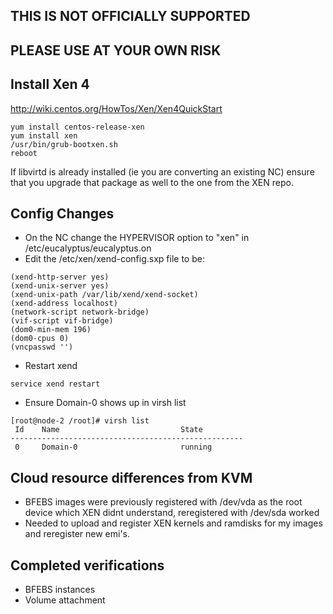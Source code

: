 ## THIS IS NOT OFFICIALLY SUPPORTED
## PLEASE USE AT YOUR OWN RISK

## Install Xen 4
http://wiki.centos.org/HowTos/Xen/Xen4QuickStart
```
yum install centos-release-xen
yum install xen
/usr/bin/grub-bootxen.sh
reboot
```
If libvirtd is already installed (ie you are converting an existing NC) ensure that you upgrade that package as well to the one from the XEN repo.

## Config Changes
* On the NC change the HYPERVISOR option to "xen" in /etc/eucalyptus/eucalyptus.on
* Edit the /etc/xen/xend-config.sxp file to be:
```
(xend-http-server yes)
(xend-unix-server yes)
(xend-unix-path /var/lib/xend/xend-socket)
(xend-address localhost)
(network-script network-bridge)
(vif-script vif-bridge)
(dom0-min-mem 196)
(dom0-cpus 0)
(vncpasswd '')
```
* Restart xend
```
service xend restart
```
* Ensure Domain-0 shows up in virsh list
```
[root@node-2 /root]# virsh list
 Id    Name                           State
----------------------------------------------------
 0     Domain-0                       running
```

## Cloud resource differences from KVM
* BFEBS images were previously registered with /dev/vda as the root device which XEN didnt understand, reregistered with /dev/sda worked
* Needed to upload and register XEN kernels and ramdisks for my images and reregister new emi's.

## Completed verifications
* BFEBS instances
* Volume attachment